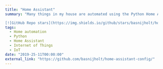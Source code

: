 ```yaml
---
title: "Home Assistant"
summary: "Many things in my house are automated using the Python Home Assistant framework. I've built some interseting automations and app, see my config files and AppDaemon apps :house: :robot: 

[![GitHub Repo stars](https://img.shields.io/github/stars/basnijholt/home-assistant-config?label=%20&style=social)](https://github.com/basnijholt/home-assistant-config)"
tags:
  - Home automation
  - Python
  - Home Assistant
  - Internet of Things
  - IoT
date: "2019-25-11T00:00:00"
external_link: "https://github.com/basnijholt/home-assistant-config/"
---
```

